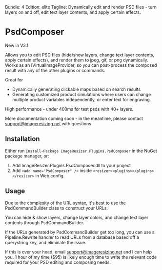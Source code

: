 Bundle: 4
Edition: elite
Tagline: Dynamically edit and render PSD files - turn layers on and off, edit text layer contents, and apply certain effects.

# PsdComposer

New in V3.1

Allows you to edit PSD files (hide/show layers, change text layer contents, apply certain effects), and render them to jpeg, gif, or png dynamically. Works as an IVirtualImageProvider, so you can post-process the composed result with any of the other plugins or commands.

Great for

* Dynamically generating clickable maps based on search results
* Generating customized product simulations where users can change multiple product variables independently, or enter text for engraving.


High performance - under 400ms for test psds with 40+ layers.

More documentation coming soon - in the meantime, please contact support@imageresizing.net with questions


## Installation

Either run `Install-Package ImageResizer.Plugins.PsdComposer` in the NuGet package manager, or:

1. Add ImageResizer.Plugins.PsdComposer.dll to your project
2. Add `<add name="PsdComposer" />` inside `<resizer><plugins></plugins></resizer>` in Web.config.

## Usage

Due to the complexity of the URL syntax, it's best to use the PsdCommandBuilder class to construct your URLs. 

You can hide & show layers, change layer colors, and change text layer contents through PsdCommandBuilder.

If the URLs generated by PsdCommandBuilder get too long, you can use a Pipeline.Rewrite handler to read URLs from a database based off a querystring key, and eliminate the issue. 

If this is over your head, email support@imageresizing.net and I can help you. 1 hour of my time ($95) is likely enough time to write the relevant code required for your PSD editing and composing needs. 